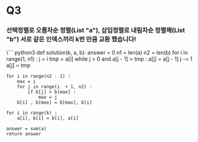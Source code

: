 
# Q3 
### 선택정렬로 오름차순 정렬(List "a"), 삽입정렬로 내림차순 정렬해(List "b") 서로 같은 인덱스끼리 k번 만큼 교환 했습니다!

\\``` python3
def solution(k, a, b):
    answer = 0
    n1 = len(a)
    n2 = len(b)
    for i in range(1, n1) :
        j = i
        tmp = a[i]
        while j > 0 and a[j - 1] > tmp :
            a[j] = a[j - 1]
            j -= 1
        a[j] = tmp 
        
    for i in range(n2 - 1) :
        max = i
        for j in range(i  + 1, n2) :
            if b[j] > b[max] :
                max = j
        b[i] , b[max] = b[max], b[i]
        
    for i in range(k) :
        a[i], b[i] = b[i], a[i]
    
    answer = sum(a)
    return answer
```